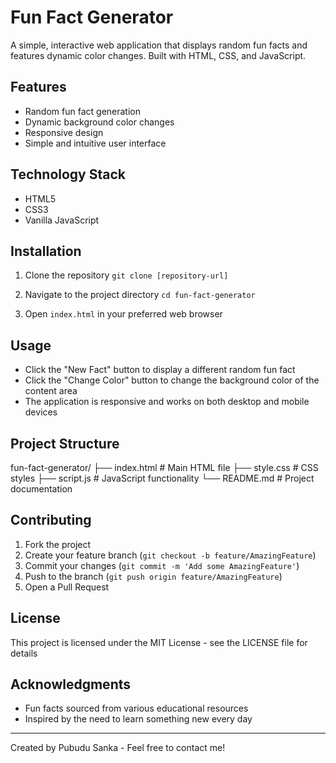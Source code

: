 # Fun Fact Generator

A simple, interactive web application that displays random fun facts and features dynamic color changes. Built with HTML, CSS, and JavaScript.

## Features

- Random fun fact generation
- Dynamic background color changes
- Responsive design
- Simple and intuitive user interface

## Technology Stack

- HTML5
- CSS3
- Vanilla JavaScript

## Installation

1. Clone the repository
   `git clone [repository-url]`

2. Navigate to the project directory
   `cd fun-fact-generator`

3. Open `index.html` in your preferred web browser

## Usage

- Click the "New Fact" button to display a different random fun fact
- Click the "Change Color" button to change the background color of the content area
- The application is responsive and works on both desktop and mobile devices

## Project Structure

fun-fact-generator/
├── index.html # Main HTML file
├── style.css # CSS styles
├── script.js # JavaScript functionality
└── README.md # Project documentation

## Contributing

1. Fork the project
2. Create your feature branch (`git checkout -b feature/AmazingFeature`)
3. Commit your changes (`git commit -m 'Add some AmazingFeature'`)
4. Push to the branch (`git push origin feature/AmazingFeature`)
5. Open a Pull Request

## License

This project is licensed under the MIT License - see the LICENSE file for details

## Acknowledgments

- Fun facts sourced from various educational resources
- Inspired by the need to learn something new every day

---

Created by Pubudu Sanka - Feel free to contact me!
